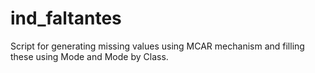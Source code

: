 # ind_faltantes
Script for generating missing values using MCAR mechanism and filling these using Mode and Mode by Class.
